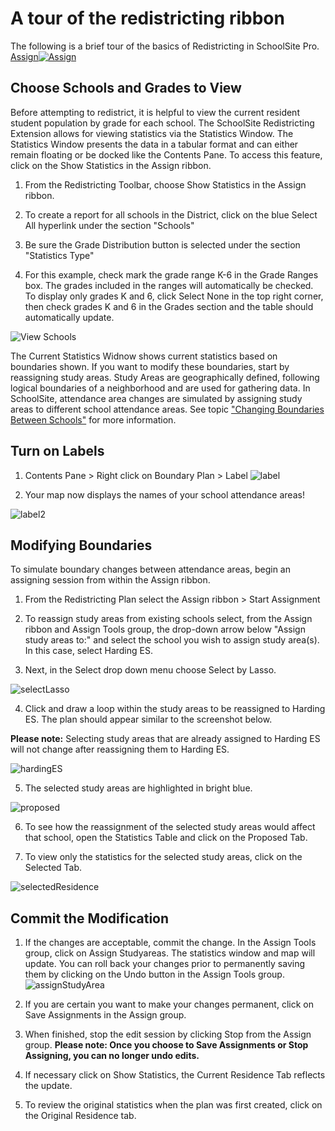 # A tour of the redistricting ribbon
The following is a brief tour of the basics of Redistricting in SchoolSite Pro. 
[Assign![Assign](..\images\Assign.png)](https://ssphelp.mgt.us/images/Assign.png)

## Choose Schools and Grades to View
Before attempting to redistrict, it is helpful to view the current resident student population by grade for each school. The SchoolSite Redistricting Extension allows for viewing statistics via the Statistics Window.  The Statistics Window presents the data in a tabular format and can either remain floating or be docked like the Contents Pane. To access this feature, click on the Show Statistics in the Assign ribbon.

1. From the Redistricting Toolbar, choose Show Statistics in the Assign ribbon. 

2. To create a report for all schools in the District, click on the blue Select All hyperlink under the section "Schools"

3. Be sure the Grade Distribution button is selected under the section "Statistics Type"

4. For this example, check mark the grade range K-6 in the Grade Ranges box. The grades included in the ranges will automatically be checked. To display only grades K and 6, click Select None in the top right corner, then check grades K and 6 in the Grades section and the table should automatically update.

![View Schools](viewSchools.png)

The Current Statistics Widnow shows current statistics based on boundaries shown.  If you want to modify these boundaries, start by reassigning study areas.  Study Areas are geographically defined, following logical boundaries of a neighborhood and are used for gathering data. In SchoolSite, attendance area changes are simulated by assigning study areas to different school attendance areas. See topic ["Changing Boundaries Between Schools"](redistricting/modifyPlans/changeBoundaries.md) for more information.

## Turn on Labels
1. Contents Pane > Right click on Boundary Plan > Label 
![label](label.png)

2. Your map now displays the names of your school attendance areas!

![label2](label2.png)

## Modifying Boundaries
To simulate boundary changes between attendance areas, begin an assigning session from within the Assign ribbon.

1. From the Redistricting Plan select the Assign ribbon > Start Assignment 

2.  To reassign study areas from existing schools select, from the Assign ribbon and Assign Tools group, the drop-down arrow below "Assign study areas to:" and select the school you wish to assign study area(s). In this case, select Harding ES.

3. Next, in the Select drop down menu choose Select by Lasso.
 
![selectLasso](selectLasso.png)
 
4. Click and draw a loop within the study areas to be reassigned to Harding ES. The plan should appear similar to the screenshot below. 

**Please note:** Selecting study areas that are already assigned to Harding ES will not change after reassigning them to Harding ES. 

![hardingES](hardingES.png)

5. The selected study areas are highlighted in bright blue.  

![proposed](proposed.png)

6. To see how the reassignment of the selected study areas would affect that school, open the Statistics Table and click on the Proposed Tab.  

7. To view only the statistics for the selected study areas, click on the Selected Tab.

![selectedResidence](selectedResidence.png)

## Commit the Modification
1. If the changes are acceptable, commit the change. In the Assign Tools group, click on Assign Studyareas. The statistics window and map will update.  You can roll back your changes prior to permanently saving them by clicking on the Undo button in the Assign Tools group.
![assignStudyArea](assignStudyArea.png)

2. If you are certain you want to make your changes permanent, click on Save Assignments in the Assign group.

3. When finished, stop the edit session by clicking Stop from the Assign group. **Please note: Once you choose to Save Assignments or Stop Assigning, you can no longer undo edits.** 

4. If necessary click on Show Statistics, the Current Residence Tab reflects the update.

5. To review the original statistics when the plan was first created, click on the Original Residence tab.
